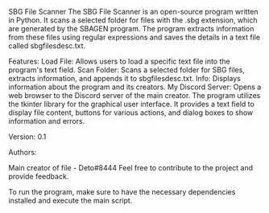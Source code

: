 SBG File Scanner
The SBG File Scanner is an open-source program written in Python. It scans a selected folder for files with the .sbg extension, which are generated by the SBAGEN program. The program extracts information from these files using regular expressions and saves the details in a text file called sbgfilesdesc.txt.

Features:
Load File: Allows users to load a specific text file into the program's text field.
Scan Folder: Scans a selected folder for SBG files, extracts information, and appends it to sbgfilesdesc.txt.
Info: Displays information about the program and its creators.
My Discord Server: Opens a web browser to the Discord server of the main creator.
The program utilizes the tkinter library for the graphical user interface. It provides a text field to display file content, buttons for various actions, and dialog boxes to show information and errors.

Version: 0.1

Authors:

Main creator of file - Deto#8444
Feel free to contribute to the project and provide feedback.

To run the program, make sure to have the necessary dependencies installed and execute the main script.
